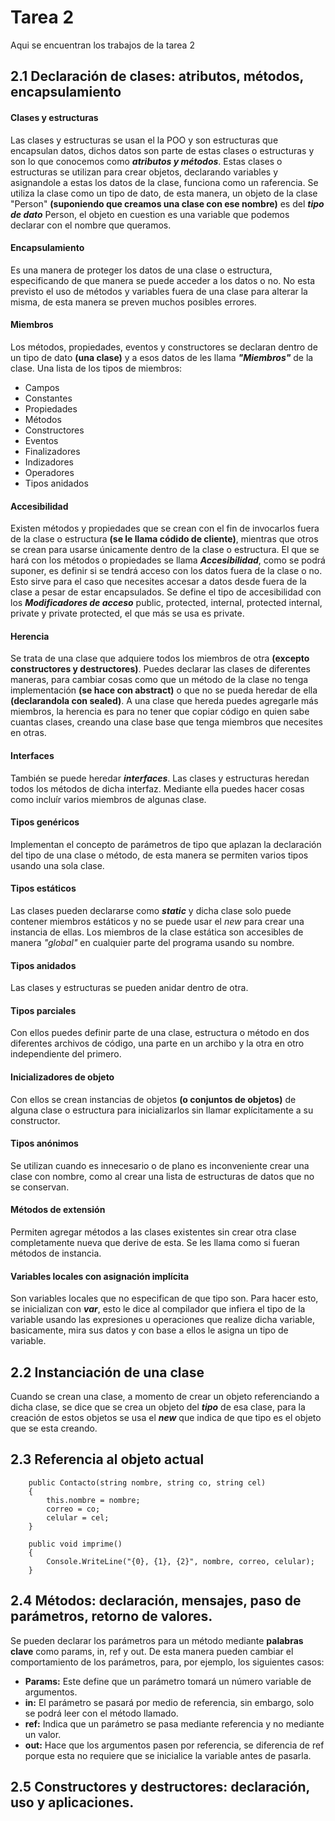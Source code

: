 # Tarea 2
Aqui se encuentran los trabajos de la tarea 2

## 2.1 Declaración de clases: atributos, métodos, encapsulamiento
#### Clases y estructuras
Las clases y estructuras se usan el la POO y son estructuras que encapsulan datos, dichos datos son parte de estas clases o estructuras y son lo que conocemos como **_atributos y métodos_**. Estas clases o estructuras se utilizan para crear objetos, declarando variables y asignandole a estas los datos de la clase, funciona como un raferencia. Se utiliza la clase como un tipo de dato, de esta manera, un objeto de la clase "Person" **(suponiendo que creamos una clase con ese nombre)** es del **_tipo de dato_** Person, el objeto en cuestion es una variable que podemos declarar con el nombre que queramos.

#### Encapsulamiento
Es una manera de proteger los datos de una clase o estructura, especificando de que manera se puede acceder a los datos o no. No esta previsto el uso de métodos y variables fuera de una clase para alterar la misma, de esta manera se preven muchos posibles errores.

#### Miembros
Los métodos, propiedades, eventos y constructores se declaran dentro de un tipo de dato **(una clase)** y a esos datos de les llama **_"Miembros"_** de la clase. Una lista de los tipos de miembros:
+ Campos
+ Constantes
+ Propiedades
+ Métodos
+ Constructores
+ Eventos
+ Finalizadores
+ Indizadores
+ Operadores
+ Tipos anidados

#### Accesibilidad
Existen métodos y propiedades que se crean con el fin de invocarlos fuera de la clase o estructura **(se le llama códido de cliente)**, mientras que otros se crean para usarse únicamente dentro de la clase o estructura. El que se hará con los métodos o propiedades se llama **_Accesibilidad_**, como se podrá suponer, es definir si se tendrá acceso con los datos fuera de la clase o no. Esto sirve para el caso que necesites accesar a datos desde fuera de la clase a pesar de estar encapsulados. Se define el tipo de accesibilidad con los **_Modificadores de acceso_** public, protected, internal, protected internal, private y private protected, el que más se usa es private.

#### Herencia
Se trata de una clase que adquiere todos los miembros de otra **(excepto constructores y destructores)**. Puedes declarar las clases de diferentes maneras, para cambiar cosas como que un método de la clase no tenga implementación **(se hace con abstract)** o que no se pueda heredar de ella **(declarandola con sealed)**. A una clase que hereda puedes agregarle más miembros, la herencia es para no tener que copiar código en quien sabe cuantas clases, creando una clase base que tenga miembros que necesites en otras.

#### Interfaces
También se puede heredar **_interfaces_**. Las clases y estructuras heredan todos los métodos de dicha interfaz. Mediante ella puedes hacer cosas como incluír varios miembros de algunas clase.

#### Tipos genéricos
Implementan el concepto de parámetros de tipo que aplazan la declaración del tipo de una clase o método, de esta manera se permiten varios tipos usando una sola clase.

#### Tipos estáticos
Las clases pueden declararse como **_static_** y dicha clase solo puede contener miembros estáticos y no se puede usar el _new_ para crear una instancia de ellas. Los miembros de la clase estática son accesibles de manera _"global"_ en cualquier parte del programa usando su nombre.

#### Tipos anidados
Las clases y estructuras se pueden anidar dentro de otra.

#### Tipos parciales
Con ellos puedes definir parte de una clase, estructura o método en dos diferentes archivos de código, una parte en un archibo y la otra en otro independiente del primero.

#### Inicializadores de objeto
Con ellos se crean instancias de objetos **(o conjuntos de objetos)** de alguna clase o estructura para inicializarlos sin llamar explícitamente a su constructor.

#### Tipos anónimos
Se utilizan cuando es innecesario o de plano es inconveniente crear una clase con nombre, como al crear una lista de estructuras de datos que no se conservan.

#### Métodos de extensión
Permiten agregar métodos a las clases existentes sin crear otra clase completamente nueva que derive de esta. Se les llama como si fueran métodos de instancia.

#### Variables locales con asignación implícita
Son variables locales que no especifican de que tipo son. Para hacer esto, se inicializan con _**var**_, esto le dice al compilador que infiera el tipo de la variable usando las expresiones u operaciones que realize dicha variable, basicamente, mira sus datos y con base a ellos le asigna un tipo de variable.

## 2.2 Instanciación de una clase
Cuando se crean una clase, a momento de crear un objeto referenciando a dicha clase, se dice que se crea un objeto del _**tipo**_ de esa clase, para la creación de estos objetos se usa el _**new**_ que indica de que tipo es el objeto que se esta creando.

## 2.3 Referencia al objeto actual

        public Contacto(string nombre, string co, string cel)
        {
            this.nombre = nombre;
            correo = co;
            celular = cel;
        }

        public void imprime()
        {
            Console.WriteLine("{0}, {1}, {2}", nombre, correo, celular);
        }
## 2.4 Métodos: declaración, mensajes, paso de parámetros, retorno de valores.
Se pueden declarar los parámetros para un método mediante **palabras clave** como params, in, ref y out. De esta manera pueden cambiar el comportamiento de los parámetros, para, por ejemplo, los siguientes casos:

+ **Params:** Este define que un parámetro tomará un número variable de argumentos.
+ **in:** El parámetro se pasará por medio de referencia, sin embargo, solo se podrá leer con el método llamado.
+ **ref:** Indica que un parámetro se pasa mediante referencia y no mediante un valor.
+ **out:** Hace que los argumentos pasen por referencia, se diferencia de ref porque esta no requiere que se inicialice la variable antes de pasarla.

 ## 2.5 Constructores y destructores: declaración, uso y aplicaciones.






 
